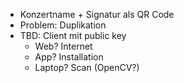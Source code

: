 - Konzertname + Signatur als QR Code
- Problem: Duplikation
- TBD: Client mit public key
  - Web? Internet
  - App? Installation
  - Laptop? Scan (OpenCV?)